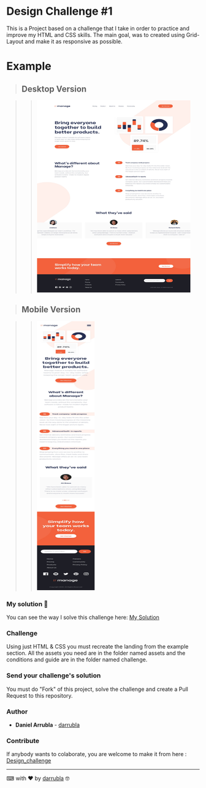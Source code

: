# Design Challenge #1

This is a Project based on a challenge that I take in order to practice and improve my HTML and CSS skills. The main goal, was to created using Grid-Layout and make it as responsive as possible.

# Example

> ## Desktop Version

> > <img src="./challenge/desktop-design.jpg" width="400px" height="500px">

> ## Mobile Version

> > <img src="./challenge/mobile-design.jpg" width="150px" height="700px">

### My solution 🚀

You can see the way I solve this challenge here: [My Solution](https://darrubla.github.io/Design_challenge/)

### Challenge

Using just HTML & CSS you must recreate the landing from the example section. All the assets you need are in the folder named assets and the conditions and guide are in the folder named challenge.

### Send your challenge's solution

You must do "Fork" of this project, solve the challenge and create a Pull Request to this repository.

### Author

- **Daniel Arrubla** - [darrubla](https://github.com/darrubla)

### Contribute

If anybody wants to colaborate, you are welcome to make it from here : [Design_challenge](https://github.com/darrubla/Design_challenge/)

---

⌨ with ❤ by [darrubla](https://github.com/darrubla) 🤓
